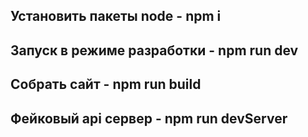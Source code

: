 ## Установить пакеты node - npm i
## Запуск в режиме разработки - npm run dev
## Собрать сайт - npm run build
## Фейковый api сервер - npm run devServer